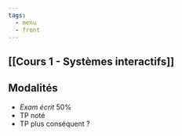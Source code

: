 ```yaml
---
tags:
  - menu
  - front
---
```

## [[Cours 1 - Systèmes interactifs]]


## Modalités

- *Exam écrit* 50%
- TP noté
- TP plus conséquent ?